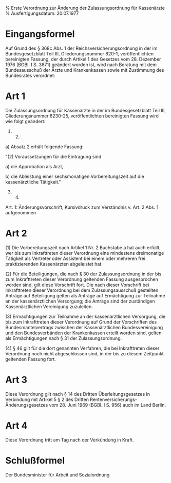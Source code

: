 % Erste Verordnung zur Änderung der Zulassungsordnung für Kassenärzte
% Ausfertigungsdatum: 20.07.1977
 
# Eingangsformel

Auf Grund des § 368c Abs. 1 der Reichsversicherungsordnung in der im Bundesgesetzblatt Teil III, Gliederungsnummer 820-1, veröffentlichten bereinigten Fassung, der durch Artikel 1 des Gesetzes vom 28. Dezember 1976 (BGBl. I S. 3871) geändert worden ist, wird nach Beratung mit dem Bundesausschuß der Ärzte und Krankenkassen sowie mit Zustimmung des Bundesrates verordnet:

# Art 1

Die Zulassungsordnung für Kassenärzte in der im Bundesgesetzblatt Teil III, Gliederungsnummer 8230-25, veröffentlichten bereinigten Fassung wird wie folgt geändert:  
1. 2.

  
a) Absatz 2 erhält folgende Fassung:

"(2) Voraussetzungen für die Eintragung sind

  
a) die Approbation als Arzt,

b) die Ableistung einer sechsmonatigen Vorbereitungszeit auf die kassenärztliche Tätigkeit."

3. 4.

Art. 1: Änderungsvorschrift, Kursivdruck zum Verständnis v. Art. 2 Abs. 1 aufgenommen

# Art 2

(1) Die Vorbereitungszeit nach Artikel 1 Nr. 2 Buchstabe a hat auch erfüllt, wer bis zum Inkrafttreten dieser Verordnung eine mindestens dreimonatige Tätigkeit als Vertreter oder Assistent bei einem oder mehreren frei praktizierenden Kassenärzten abgeleistet hat.

(2) Für die Beteiligungen, die nach § 30 der Zulassungsordnung in der bis zum Inkrafttreten dieser Verordnung geltenden Fassung ausgesprochen worden sind, gilt diese Vorschrift fort. Die nach dieser Vorschrift bei Inkrafttreten dieser Verordnung bei dem Zulassungsausschuß gestellten Anträge auf Beteiligung gelten als Anträge auf Ermächtigung zur Teilnahme an der kassenärztlichen Versorgung; die Anträge sind der zuständigen Kassenärztlichen Vereinigung zuzuleiten.

(3) Ermächtigungen zur Teilnahme an der kassenärztlichen Versorgung, die bis zum Inkrafttreten dieser Verordnung auf Grund der Vorschriften des Bundesmantelvertrags zwischen der Kassenärztlichen Bundesvereinigung und den Bundesverbänden der Krankenkassen erteilt worden sind, gelten als Ermächtigungen nach § 31 der Zulassungsordnung.

(4) § 46 gilt für die dort genannten Verfahren, die bei Inkrafttreten dieser Verordnung noch nicht abgeschlossen sind, in der bis zu diesem Zeitpunkt geltenden Fassung fort.

# Art 3

Diese Verordnung gilt nach § 14 des Dritten Überleitungsgesetzes in Verbindung mit Artikel 5 § 2 des Dritten Rentenversicherungs-Änderungsgesetzes vom 28. Juni 1969 (BGBl. I S. 956) auch im Land Berlin.

# Art 4

Diese Verordnung tritt am Tag nach der Verkündung in Kraft.

# Schlußformel

Der Bundesminister für Arbeit und Sozialordnung
